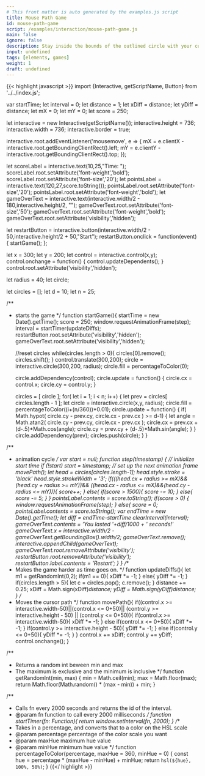 ```yaml
---
# This front matter is auto generated by the examples.js script
title: Mouse Path Game
id: mouse-path-game
script: /examples/interaction/mouse-path-game.js
main: false
ignore: false
description: Stay inside the bounds of the outlined circle with your cursor for as long as possible! When the timer hits 0 the game is over.
input: undefined
tags: [elements, games]
weight: 1
draft: undefined
---
```


{{< highlight javascript >}}
import {Interactive, getScriptName, Button} from '../../index.js';

var startTime;
let interval = 0;
let distance = 1;
let xDiff = distance;
let yDiff = distance;
let mX = 0;
let mY = 0;
let score = 250;

let interactive = new Interactive(getScriptName());
interactive.height = 736;
interactive.width = 736;
interactive.border = true;

interactive.root.addEventListener('mousemove', e => {
    mX = e.clientX - interactive.root.getBoundingClientRect().left;
    mY = e.clientY - interactive.root.getBoundingClientRect().top;
  });

let scoreLabel = interactive.text(10,25,"Time: ");
scoreLabel.root.setAttribute('font-weight','bold');
scoreLabel.root.setAttribute('font-size','20');
let pointsLabel = interactive.text(120,27,score.toString());
pointsLabel.root.setAttribute('font-size','20');
pointsLabel.root.setAttribute('font-weight','bold');
let gameOverText = interactive.text(interactive.width/2 - 180,interactive.height/2, "");
gameOverText.root.setAttribute('font-size','50');
gameOverText.root.setAttribute('font-weight','bold');
gameOverText.root.setAttribute('visibility','hidden');

let restartButton = interactive.button(interactive.width/2 - 50,interactive.height/2 + 50,"Start");
restartButton.onclick = function(event) {
    startGame();
};

let x = 300;
let y = 200;
let control = interactive.control(x,y);
control.onchange = function() {
    control.updateDependents();
}
control.root.setAttribute('visibility','hidden');

let radius = 40;
let circle;

let circles = [];
let d = 10;
let n = 25;

/**
 * starts the game
 */
function startGame(){
    startTime = new Date().getTime();
    score = 250;
    window.requestAnimationFrame(step);
    interval = startTimer(updateDiffs);
    restartButton.root.setAttribute('visibility','hidden');
    gameOverText.root.setAttribute('visibility','hidden');

    //reset circles
    while(circles.length > 0){
        circles[0].remove();
        circles.shift();
    }
    control.translate(300,200);
    circle = interactive.circle(300,200, radius);
    circle.fill = percentageToColor(0);

    circle.addDependency(control);
    circle.update = function() {
        circle.cx = control.x;
        circle.cy = control.y;
    }

    circles = [ circle ];
    for( let i = 1; i < n; i++) {
        let prev = circles[ circles.length - 1 ];
        let circle = interactive.circle(x,y, radius);
        circle.fill = percentageToColor((i+(n/360))*0.01);
        circle.update = function() {
            if( Math.hypot( circle.cy - prev.cy, circle.cx - prev.cx ) >= d-1) {
                let angle = Math.atan2( circle.cy - prev.cy, circle.cx - prev.cx );
                circle.cx = prev.cx + (d-.5)*Math.cos(angle);
                circle.cy = prev.cy + (d-.5)*Math.sin(angle);
            }
        }
        circle.addDependency(prev);
        circles.push(circle);
    }
}

/**
 * animation cycle
 */
var start = null;
function step(timestamp) {
    // initialize start time
    if (!start) start = timestamp;
    // set up the next animation frame
    movePath();
    let head = circles[circles.length-1];
    head.style.stroke = 'black'
    head.style.strokeWidth = '3';
    if(((head.cx + radius >= mX)&&(head.cy + radius >= mY))&&
    ((head.cx - radius <= mX)&&(head.cy - radius <= mY))){
        score++;
    }
    else{
        if(score > 1500){
            score -= 10;
        }
        else{
            score -= 5;
        }
    }
    pointsLabel.contents = score.toString();
    if(score > 0)
    {
        window.requestAnimationFrame(step);
    }
    else{
        score = 0;
        pointsLabel.contents = score.toString();
        var endTime = new Date().getTime();
        let diff = endTime-startTime
        clearInterval(interval);
        gameOverText.contents = 'You lasted '+diff/1000 + ' seconds!'
        gameOverText.x = interactive.width/2 - gameOverText.getBoundingBox().width/2;
        gameOverText.remove();
        interactive.appendChild(gameOverText);
        gameOverText.root.removeAttribute('visibility');
        restartButton.root.removeAttribute('visibility');
        restartButton.label.contents = 'Restart';
    }
}
/**
 * Makes the game harder as time goes on.
 */
function updateDiffs(){
    let m1 = getRandomInt(0,2);
    if(m1 == 0){
        xDiff *= -1;
    }
    else{
        yDiff *= -1;
    }
    if(circles.length > 5){
        let c = circles.pop();
        c.remove();
    }
    distance += 0.25;
    xDiff = Math.sign(xDiff)*distance;
    yDiff = Math.sign(yDiff)*distance;
}
/**
 * Moves the cursor path
 */
function movePath(){
    if((control.x >= interactive.width-50)||(control.x <= 0+50)||
        (control.y >= interactive.height - 50) || (control.y <= 0+50)){
        if(control.x >= interactive.width-50){
            xDiff *= -1;
        }
        else if(control.x <= 0+50){
            xDiff *= -1;
        }
        if(control.y >= interactive.height - 50){
            yDiff *= -1;
        }
        else if(control.y <= 0+50){
            yDiff *= -1;
        }
    }
    control.x += xDiff;
    control.y += yDiff;
    control.onchange();
}

 /**
  * Returns a random int beween min and max
  * The maximum is exclusive and the minimum is inclusive
  */
 function getRandomInt(min, max) {
    min = Math.ceil(min);
    max = Math.floor(max);
    return Math.floor(Math.random() * (max - min)) + min;
  }

  /**
 * Calls fn every 2000 seconds and returns the id of the interval.
 * @param fn function to call every 2000 milliseconds
 */
function startTimer(fn: Function){
    return window.setInterval(fn, 2000);
}
/**
 * Takes in a percentage, and converts that to a color on the HSL scale
 * @param percentage percentage of the color scale you want
 * @param maxHue maximum hue value
 * @param minHue minimum hue value
 */
function percentageToColor(percentage, maxHue = 360, minHue = 0) {
    const hue = percentage * (maxHue - minHue) + minHue;
    return `hsl(${hue}, 100%, 50%)`;
  }
{{</ highlight >}}


